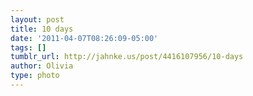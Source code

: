 ```yaml
---
layout: post
title: 10 days
date: '2011-04-07T08:26:09-05:00'
tags: []
tumblr_url: http://jahnke.us/post/4416107956/10-days
author: Olivia
type: photo
---
```

